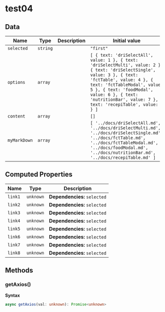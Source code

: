 # test04

## Data

| Name         | Type     | Description | Initial value                                                                                                                                                                                                                                                                                      |
| ------------ | -------- | ----------- | -------------------------------------------------------------------------------------------------------------------------------------------------------------------------------------------------------------------------------------------------------------------------------------------------- |
| `selected`   | `string` |             | `"first"`                                                                                                                                                                                                                                                                                          |
| `options`    | `array`  |             | `[ { text: 'driSelectAll', value: 1 }, { text: 'driSelectMulti', value: 2 }, { text: 'driSelectSingle', value: 3 }, { text: 'fctTable', value: 4 }, { text: 'fctTableModal', value: 5 }, { text: 'foodModal', value: 6 }, { text: 'nutritionBar', value: 7 }, { text: 'recepiTable', value: 8 } ]` |
| `content`    | `array`  |             | `[]`                                                                                                                                                                                                                                                                                               |
| `myMarkDown` | `array`  |             | `[ '../docs/driSelectAll.md', '../docs/driSelectMulti.md', '../docs/driSelectSingle.md', '../docs/fctTable.md', '../docs/fctTableModal.md', '../docs/foodModal.md', '../docs/nutritionBar.md', '../docs/recepiTable.md' ]`                                                                         |

## Computed Properties

| Name    | Type      | Description                  |
| ------- | --------- | ---------------------------- |
| `link1` | `unknown` | **Dependencies:** `selected` |
| `link2` | `unknown` | **Dependencies:** `selected` |
| `link3` | `unknown` | **Dependencies:** `selected` |
| `link4` | `unknown` | **Dependencies:** `selected` |
| `link5` | `unknown` | **Dependencies:** `selected` |
| `link6` | `unknown` | **Dependencies:** `selected` |
| `link7` | `unknown` | **Dependencies:** `selected` |
| `link8` | `unknown` | **Dependencies:** `selected` |

## Methods

### getAxios()

**Syntax**

```typescript
async getAxios(val: unknown): Promise<unknown>
```

